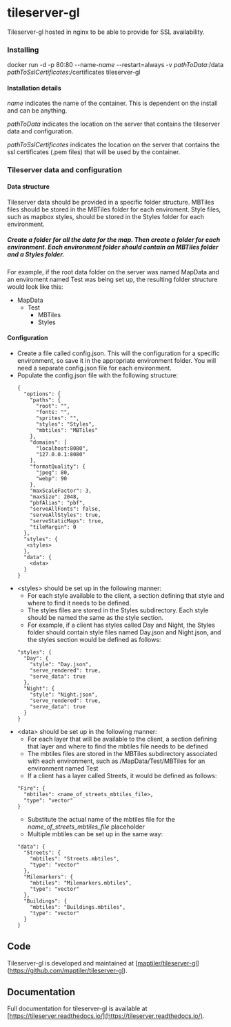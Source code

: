 # tileserver-gl
Tileserver-gl hosted in nginx to be able to provide for SSL availability.  

### Installing
docker run -d -p 80:80 --name-*name* --restart=always -v *pathToData*:/data *pathToSslCertificates*:/certificates tileserver-gl
#### Installation details
*name* indicates the name of the container.  This is dependent on the install and can be anything.

*pathToData* indicates the location on the server that contains the tileserver data and configuration.

*pathToSslCertificates* indicates the location on the server that contains the ssl certificates (.pem files) that will be used by the container.

### Tileserver data and configuration
#### Data structure
Tileserver data should be provided in a specific folder structure.  MBTiles files should be stored in the MBTiles folder for each enviroment.  Style files, such as mapbox styles, should be stored in the Styles folder for each environment.

##### Create a folder for all the data for the map.  Then create a folder for each environment.  Each environment folder should contain an MBTiles folder and a Styles folder.

For example, if the root data folder on the server was named MapData and an enviroment named Test was being set up, the resulting folder structure would look like this:
* MapData
  * Test
    * MBTiles
    * Styles

#### Configuration
* Create a file called config.json.  This will the configuration for a specific environment, so save it in the appropriate environment folder.  You will need a separate config.json file for each environment.
* Populate the config.json file with the following structure:
  ``` 
  {
    "options": {
      "paths": {
        "root": "",
        "fonts: "",
        "sprites": "",
        "styles": "Styles",
        "mbtiles": "MBTiles"
      },
      "domains": [
        "localhost:8080",
        "127.0.0.1:8080"
      ],
      "formatQuality": {
        "jpeg": 80,
        "webp": 90
      },
      "maxScaleFactor": 3,
      "maxSize": 2048,
      "pbfAlias": "pbf",
      "serveAllFonts": false,
      "serveAllStyles": true,
      "serveStaticMaps": true,
      "tileMargin": 0
    },
    "styles": {
     <styles>
    },
    "data": {
      <data>
    }
  }
  ```
* \<styles\> should be set up in the following manner:
  * For each style available to the client, a section defining that style and where to find it needs to be defined.
  * The styles files are stored in the Styles subdirectory.  Each style should be named the same as the style section.
  * For example, if a client has styles called Day and Night, the Styles folder should contain style files named Day.json and Night.json, and the styles section would be defined as follows:
  ```
  "styles": {
    "Day": {
      "style": "Day.json",
      "serve_rendered": true,
      "serve_data": true
    },
    "Night": {
      "style": "Night.json",
      "serve_rendered": true,
      "serve_data": true
    }
  }
  ```
* \<data\> should be set up in the following manner:
  * For each layer that will be available to the client, a section defining that layer and where to find the mbtiles file needs to be defined
  * The mbtiles files are stored in the MBTiles subdirectory associated with each environment, such as /MapData/Test/MBTiles for an environment named Test
  * If a client has a layer called Streets, it would be defined as follows:
  ```
  "Fire": {
    "mbtiles": <name_of_streets_mbtiles_file>,
    "type": "vector"
  }
  ```
  * Substitute the actual name of the mbtiles file for the *name_of_streets_mbtiles_file* placeholder
  * Multiple mbtiles can be set up in the same way:
  ```
  "data": {
    "Streets": {
      "mbtiles": "Streets.mbtiles",
      "type": "vector"
    },
    "Milemarkers": {
      "mbtiles": "Milemarkers.mbtiles",
      "type": "vector"
    },
    "Buildings": {
      "mbtiles": "Buildings.mbtiles",
      "type": "vector"
    }
  }
  ```
  
## Code
Tileserver-gl is developed and maintained at [[maptiler/tileserver-gl](https://github.com/maptiler/tileserver-gl)](https://github.com/maptiler/tileserver-gl).  
  
## Documentation
Full documentation for tileserver-gl is available at [https://tileserver.readthedocs.io/](https://tileserver.readthedocs.io/). 
